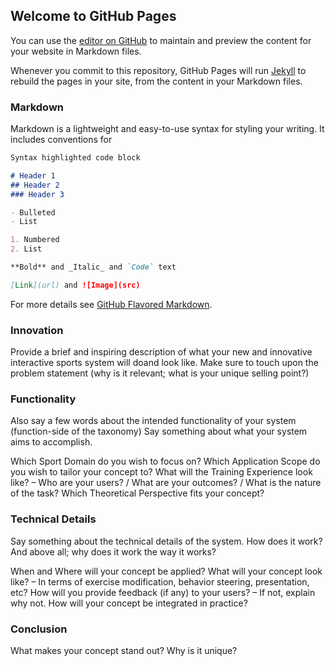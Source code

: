 ## Welcome to GitHub Pages

You can use the [editor on GitHub](https://github.com/TimoLempers/Taekwon-dont-s/edit/gh-pages/index.md) to maintain and preview the content for your website in Markdown files.

Whenever you commit to this repository, GitHub Pages will run [Jekyll](https://jekyllrb.com/) to rebuild the pages in your site, from the content in your Markdown files.

### Markdown

Markdown is a lightweight and easy-to-use syntax for styling your writing. It includes conventions for

```markdown
Syntax highlighted code block

# Header 1
## Header 2
### Header 3

- Bulleted
- List

1. Numbered
2. List

**Bold** and _Italic_ and `Code` text

[Link](url) and ![Image](src)
```

For more details see [GitHub Flavored Markdown](https://guides.github.com/features/mastering-markdown/).

### Innovation

Provide a brief and inspiring description of what your new and innovative interactive sports system will doand look like. Make sure to touch upon the problem statement (why is it relevant; what is your unique selling point?)

### Functionality

Also say a few words about the intended functionality of your system (function-side of the taxonomy)
Say something about what your system aims to accomplish.

Which Sport Domain do you wish to focus on?
Which Application Scope do you wish to tailor your concept to?
What will the Training Experience look like? – Who are your users? / What are your outcomes? / What is the nature of the task?
Which Theoretical Perspective fits your concept?

### Technical Details

Say something about the technical details of the system. How does it work? And above all; why does it work the way it works?

When and Where will your concept be applied?
What will your concept look like? – In terms of exercise modification, behavior steering, presentation, etc?
How will you provide feedback (if any) to your users? – If not, explain why not.
How will your concept be integrated in practice?

### Conclusion

What makes your concept stand out? Why is it unique?

